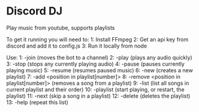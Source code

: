 # Discord DJ
Play music from youtube, supports playlists

To get it running you will need to:
1: Install FFmpeg
2: Get an api key from discord and add it to config.js
3: Run it locally from node

Use:
1: -join <channel name> (moves the bot to a channel)
2: -play <youtube link or search term> (plays any audio quickly)
3: -stop (stops any currently playing audio)
4: -pause (pauses currently playing music)
5: -resume (resumes paused music)
6: -new <playlist name> (creates a new playlist)
7: -add <playlist name> <position in playlist[number]> <youtube link or search term>
8: -remove <playlist name> <position in playlist[number]> (removes a song from a playlist)
9: -list <playlist name> (list all songs in current playlist and their order)
10: -playlist <playlist name> (start playing, or restart, the playlist)
11: -next (skip a song in a playlist)
12: -delete <playlist name> (deletes the playlist)
13: -help (repeat this list)
